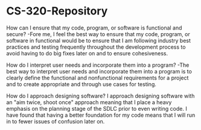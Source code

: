 # CS-320-Repository

How can I ensure that my code, program, or software is functional and secure?
-Fore me, I feel the best way to ensure that my code, program, or software in functional would be to ensure that I am following industry best practices and testing frequently throughout the development process to avoid having to do big fixes later on and to ensure cohesiveness.

How do I interpret user needs and incorporate them into a program?
-The best way to interpret user needs and incorporate them into a program is to clearly define the functional and nonfunctional requirements for a project and to create appropriate and through use cases for testing.

How do I approach designing software?
  I approach designing software with an "aim twice, shoot once" approach meaning that I place a heavy emphasis on the planning stage of the SDLC prior to even writing code. I have found that having a better foundation for my code means that I will run in to fewer issues of confusion later on.
